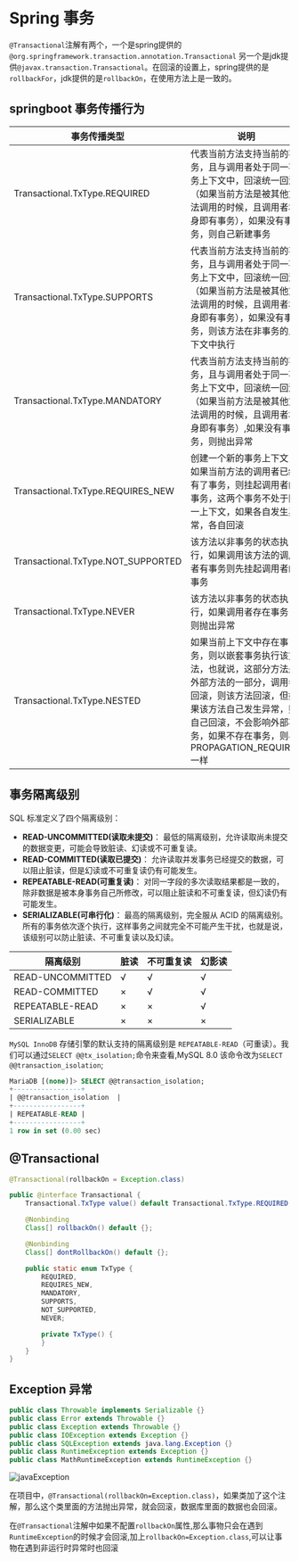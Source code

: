# Spring 事务

`@Transactional`注解有两个，一个是spring提供的`@org.springframework.transaction.annotation.Transactional` 另一个是jdk提供`@javax.transaction.Transactional`。在回滚的设置上，spring提供的是`rollbackFor`，jdk提供的是`rollbackOn`，在使用方法上是一致的。

## springboot 事务传播行为

| 事务传播类型                       | 说明                                                                                                                                                                                                                     |
| ---------------------------------- | ------------------------------------------------------------------------------------------------------------------------------------------------------------------------------------------------------------------------ |
| Transactional.TxType.REQUIRED      | 代表当前方法支持当前的事务，且与调用者处于同一事务上下文中，回滚统一回滚（如果当前方法是被其他方法调用的时候，且调用者本身即有事务），如果没有事务，则自己新建事务                                                       |
| Transactional.TxType.SUPPORTS      | 代表当前方法支持当前的事务，且与调用者处于同一事务上下文中，回滚统一回滚（如果当前方法是被其他方法调用的时候，且调用者本身即有事务），如果没有事务，则该方法在非事务的上下文中执行                                       |
| Transactional.TxType.MANDATORY     | 代表当前方法支持当前的事务，且与调用者处于同一事务上下文中，回滚统一回滚（如果当前方法是被其他方法调用的时候，且调用者本身即有事务）,如果没有事务，则抛出异常                                                            |
| Transactional.TxType.REQUIRES_NEW  | 创建一个新的事务上下文，如果当前方法的调用者已经有了事务，则挂起调用者的事务，这两个事务不处于同一上下文，如果各自发生异常，各自回滚                                                                                     |
| Transactional.TxType.NOT_SUPPORTED | 该方法以非事务的状态执行，如果调用该方法的调用者有事务则先挂起调用者的事务                                                                                                                                               |
| Transactional.TxType.NEVER         | 该方法以非事务的状态执行，如果调用者存在事务，则抛出异常                                                                                                                                                                 |
| Transactional.TxType.NESTED        | 如果当前上下文中存在事务，则以嵌套事务执行该方法，也就说，这部分方法是外部方法的一部分，调用者回滚，则该方法回滚，但如果该方法自己发生异常，则自己回滚，不会影响外部事务，如果不存在事务，则与 PROPAGATION_REQUIRED 一样 |

## 事务隔离级别

SQL 标准定义了四个隔离级别：

- **READ-UNCOMMITTED(读取未提交)**： 最低的隔离级别，允许读取尚未提交的数据变更，可能会导致脏读、幻读或不可重复读。
- **READ-COMMITTED(读取已提交)**： 允许读取并发事务已经提交的数据，可以阻止脏读，但是幻读或不可重复读仍有可能发生。
- **REPEATABLE-READ(可重复读)**： 对同一字段的多次读取结果都是一致的，除非数据是被本身事务自己所修改，可以阻止脏读和不可重复读，但幻读仍有可能发生。
- **SERIALIZABLE(可串行化)**： 最高的隔离级别，完全服从 ACID 的隔离级别。所有的事务依次逐个执行，这样事务之间就完全不可能产生干扰，也就是说，该级别可以防止脏读、不可重复读以及幻读。

| 隔离级别         | 脏读 | 不可重复读 | 幻影读 |
| ---------------- | ---- | ---------- | ------ |
| READ-UNCOMMITTED | √    | √          | √      |
| READ-COMMITTED   | ×    | √          | √      |
| REPEATABLE-READ  | ×    | ×          | √      |
| SERIALIZABLE     | ×    | ×          | ×      |

`MySQL InnoDB` 存储引擎的默认支持的隔离级别是 `REPEATABLE-READ`（可重读）。我们可以通过`SELECT @@tx_isolation;`命令来查看,MySQL 8.0 该命令改为`SELECT @@transaction_isolation`;

```sql
MariaDB [(none)]> SELECT @@transaction_isolation;
+-----------------+
| @@transaction_isolation  |
+-----------------+
| REPEATABLE-READ |
+-----------------+
1 row in set (0.00 sec)
```

## @Transactional

```java
@Transactional(rollbackOn = Exception.class)
```

```java
public @interface Transactional {
    Transactional.TxType value() default Transactional.TxType.REQUIRED;

    @Nonbinding
    Class[] rollbackOn() default {};

    @Nonbinding
    Class[] dontRollbackOn() default {};

    public static enum TxType {
        REQUIRED,
        REQUIRES_NEW,
        MANDATORY,
        SUPPORTS,
        NOT_SUPPORTED,
        NEVER;

        private TxType() {
        }
    }
}
```

## Exception 异常

```java
public class Throwable implements Serializable {}
public class Error extends Throwable {}
public class Exception extends Throwable {}
public class IOException extends Exception {}
public class SQLException extends java.lang.Exception {}
public class RuntimeException extends Exception {}
public class MathRuntimeException extends RuntimeException {}
```

![javaException](./img/javaException.png)

在项目中，`@Transactional(rollbackOn=Exception.class)`，如果类加了这个注解，那么这个类里面的方法抛出异常，就会回滚，数据库里面的数据也会回滚。

在`@Transactional`注解中如果不配置`rollbackOn`属性,那么事物只会在遇到`RuntimeException`的时候才会回滚,加上`rollbackOn=Exception.class`,可以让事物在遇到非运行时异常时也回滚
